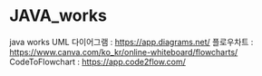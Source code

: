 # JAVA_works
java works
UML 다이어그램 : https://app.diagrams.net/
플로우차트 : https://www.canva.com/ko_kr/online-whiteboard/flowcharts/
CodeToFlowchart : https://app.code2flow.com/
